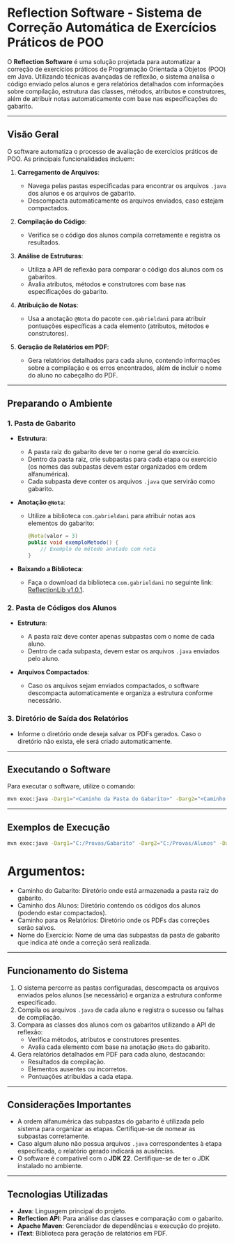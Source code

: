 # Reflection Software - Sistema de Correção Automática de Exercícios Práticos de POO

O **Reflection Software** é uma solução projetada para automatizar a correção de exercícios práticos de Programação Orientada a Objetos (POO) em Java. Utilizando técnicas avançadas de reflexão, o sistema analisa o código enviado pelos alunos e gera relatórios detalhados com informações sobre compilação, estrutura das classes, métodos, atributos e construtores, além de atribuir notas automaticamente com base nas especificações do gabarito.

---

## Visão Geral

O software automatiza o processo de avaliação de exercícios práticos de POO. As principais funcionalidades incluem:

1. **Carregamento de Arquivos**:
   - Navega pelas pastas especificadas para encontrar os arquivos `.java` dos alunos e os arquivos de gabarito.
   - Descompacta automaticamente os arquivos enviados, caso estejam compactados.

2. **Compilação do Código**:
   - Verifica se o código dos alunos compila corretamente e registra os resultados.

3. **Análise de Estruturas**:
   - Utiliza a API de reflexão para comparar o código dos alunos com os gabaritos.
   - Avalia atributos, métodos e construtores com base nas especificações do gabarito.

4. **Atribuição de Notas**:
   - Usa a anotação `@Nota` do pacote `com.gabrieldani` para atribuir pontuações específicas a cada elemento (atributos, métodos e construtores).

5. **Geração de Relatórios em PDF**:
   - Gera relatórios detalhados para cada aluno, contendo informações sobre a compilação e os erros encontrados, além de incluir o nome do aluno no cabeçalho do PDF.

---

## Preparando o Ambiente

### 1. Pasta de Gabarito
- **Estrutura**:
  - A pasta raiz do gabarito deve ter o nome geral do exercício.
  - Dentro da pasta raiz, crie subpastas para cada etapa ou exercício (os nomes das subpastas devem estar organizados em ordem alfanumérica).
  - Cada subpasta deve conter os arquivos `.java` que servirão como gabarito.

- **Anotação `@Nota`**:
  - Utilize a biblioteca `com.gabrieldani` para atribuir notas aos elementos do gabarito:
    ```java
    @Nota(valor = 3)
    public void exemploMetodo() {
        // Exemplo de método anotado com nota
    }
    ```

- **Baixando a Biblioteca**:
  - Faça o download da biblioteca `com.gabrieldani` no seguinte link: [ReflectionLib v1.0.1](https://github.com/GabrielDaniAz/ReflectionLib/releases/tag/v1.0.1).

### 2. Pasta de Códigos dos Alunos
- **Estrutura**:
  - A pasta raiz deve conter apenas subpastas com o nome de cada aluno.
  - Dentro de cada subpasta, devem estar os arquivos `.java` enviados pelo aluno.

- **Arquivos Compactados**:
  - Caso os arquivos sejam enviados compactados, o software descompacta automaticamente e organiza a estrutura conforme necessário.

### 3. Diretório de Saída dos Relatórios
- Informe o diretório onde deseja salvar os PDFs gerados. Caso o diretório não exista, ele será criado automaticamente.

---

## Executando o Software

Para executar o software, utilize o comando:

```bash
mvn exec:java -Darg1="<Caminho da Pasta do Gabarito>" -Darg2="<Caminho da Pasta dos Alunos>" -Darg3="<Caminho do Diretório para os PDFs>" -Darg4="<Nome da Etapa a Ser Corrigida>"
```

---

## Exemplos de Execução

```bash
mvn exec:java -Darg1="C:/Provas/Gabarito" -Darg2="C:/Provas/Alunos" -Darg3="C:/Provas/Relatorios" -Darg4="1"
```

# Argumentos:

- Caminho do Gabarito: Diretório onde está armazenada a pasta raiz do gabarito.
- Caminho dos Alunos: Diretório contendo os códigos dos alunos (podendo estar compactados).
- Caminho para os Relatórios: Diretório onde os PDFs das correções serão salvos.
- Nome do Exercício: Nome de uma das subpastas da pasta de gabarito que indica até onde a correção será realizada.

--- 

## Funcionamento do Sistema

1. O sistema percorre as pastas configuradas, descompacta os arquivos enviados pelos alunos (se necessário) e organiza a estrutura conforme especificado.
2. Compila os arquivos `.java` de cada aluno e registra o sucesso ou falhas de compilação.
3. Compara as classes dos alunos com os gabaritos utilizando a API de reflexão:
   - Verifica métodos, atributos e construtores presentes.
   - Avalia cada elemento com base na anotação `@Nota` do gabarito.
4. Gera relatórios detalhados em PDF para cada aluno, destacando:
   - Resultados da compilação.
   - Elementos ausentes ou incorretos.
   - Pontuações atribuídas a cada etapa.

---

## Considerações Importantes

- A ordem alfanumérica das subpastas do gabarito é utilizada pelo sistema para organizar as etapas. Certifique-se de nomear as subpastas corretamente.
- Caso algum aluno não possua arquivos `.java` correspondentes à etapa especificada, o relatório gerado indicará as ausências.
- O software é compatível com o **JDK 22**. Certifique-se de ter o JDK instalado no ambiente.

---

## Tecnologias Utilizadas

- **Java**: Linguagem principal do projeto.
- **Reflection API**: Para análise das classes e comparação com o gabarito.
- **Apache Maven**: Gerenciador de dependências e execução do projeto.
- **iText**: Biblioteca para geração de relatórios em PDF.




